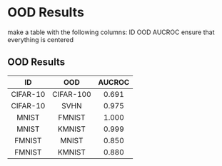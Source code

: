# OOD Results

make a table with the following columns:
ID OOD AUCROC
ensure that everything is centered

## OOD Results
| ID | OOD | AUCROC |
| :-: | :-: | :-: |
| CIFAR-10 | CIFAR-100 | 0.691 |
| CIFAR-10 | SVHN | 0.975 |
| MNIST | FMNIST | 1.000 |
| MNIST | KMNIST | 0.999 |
| FMNIST | MNIST | 0.850 |
| FMNIST | KMNIST | 0.880 |
